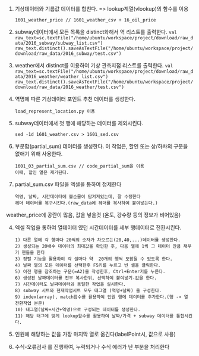 1. 기상데이터와 기름값 데이터를 합친다. => lookup계열(vlookup)의 함수를 이용
    ```
    1601_weather_price // 1601_weather_csv + 16_oil_price
    ```

2. subway데이터에서 모든 목록을 distinct화해서 역 리스트를 출력한다.
        ```
        val raw_text=sc.textFile("/home/ubuntu/workspace/project/download/raw_data/2016_subway/subway_list.csv")
        raw_text.distinct().saveAsTextFile("/home/ubuntu/workspace/project/download/raw_data/2016_subway/test.csv")
        ```

3. weather에서 distinct를 이용하여 기상 관측지점 리스트를 출력한다.
        ```
        val raw_text=sc.textFile("/home/ubuntu/workspace/project/download/raw_data/2016_weather/weather_list.csv")
        raw_text.distinct().saveAsTextFile("/home/ubuntu/workspace/project/download/raw_data/2016_weather/test.csv")
        ```

2. 역명에 따른 기상데이터 포인트 추천 데이터를 생성한다.
    ```
    load_represent_location.py 이용
    ```


2. subway데이터에서 첫 행에 해당하는 데이터를 제외시킨다.
    ```
    sed -1d 1601_weather.csv > 1601_sed.csv
    ```

3. 부분합(partial_sum) 데이터를 생성한다. 이 작업은, 할인 또는 상/하차의 구분을 없애기 위해 사용한다.
    ```
    1601_03_partial_sum.csv // code_partial_sum을 이용
    이때, 할인 열은 제거된다.
    ```

4. partial_sum.csv 파일을 엑셀을 통하여 정제한다
    ```
    역명, 날짜, 시간데이터에 불순물이 담겨져있는데, 잘 수정한다
    헤더 데이터를 복구시킨다.(raw_data에 헤더를 복사하여 붙여넣는다.)
    ```

weather_price에 공란이 많음, 값을 넣을것
(온도, 강수량 등의 정보가 비어있음)

4. 엑셀 작업을 통하여 열데이터 였던 시간데이터를 세부 행데이터로 전환시킨다.
    ```
    1) 다른 열에 각 행마다 20씩의 숫자가 차오르는(20,40,...)데이터를 생성한다.
    2) 생성되는 20배수 데이터의 최대값을 확인한 후, 다음 열에 1씩 그 데이터 만큼 채우기 핸들을 한다
    3) 정렬 기능을 활용하여 각 셀마다 약  20개의 행씩 포함될 수 있도록 한다.
    4) 날짜 열의 모든 데이터를 선택한후 F5키를 누르고 빈 셀을 클릭한다.
    5) 이전 행을 참조하는 구문(=A2)을 작성한후, Ctrl+Enter키를 누른다.
    6) 생성된 날짜데이터를 전부 복사한뒤, 선택하여 붙여넣기-값을 한다.
    7) 시간데이터도 날짜데이터와 동일한 작업을 실시한다.
    8) subway 시트와 현재작업시트 모두 태그열 (역명+날짜) 을 구성한다.
    9) index(array), match함수를 활용하여 인원 행에 데이터를 추가한다.(행 -> 열 전환작업 본문)
    10) 태그열(날짜+시간+역명)으로 구성되는 데이터를 생성한다.
    11) 해당 태그에 맞게 lookup함수를 활용하여 날짜/가격 + subway 데이터를 통합시킨다.
    ```

5. 인원에 해당하는 값을 가장 마지막 열로 옮긴다(labelPoint시, 값으로 사용)
6. 수식-오류검사 를 진행하여, 누락되거나 수식 에러가 난 부분을 처리한다